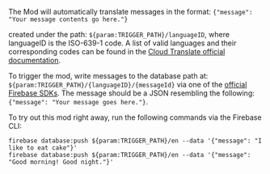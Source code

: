 The Mod will automatically translate messages in the format:
`{"message": "Your message contents go here."}`

created under the path: `${param:TRIGGER_PATH}/languageID`, where languageID is the ISO-639-1 code.
A list of valid languages and their corresponding codes can be found in the
[Cloud Translate official documentation](https://cloud.google.com/translate/docs/languages).

To trigger the mod, write messages to the database path at:
`${param:TRIGGER_PATH}/{languageID}/{messageId}` via one of the [official Firebase SDKs](https://firebase.google.com/docs/database/). The message should be a JSON
resembling the following: `{"message": "Your message goes here."}`.

To try out this mod right away, run the following commands via the Firebase CLI:

```
firebase database:push ${param:TRIGGER_PATH}/en --data '{"message": "I like to eat cake"}'
firebase database:push ${param:TRIGGER_PATH}/en --data '{"message": "Good morning! Good night."}'
```

